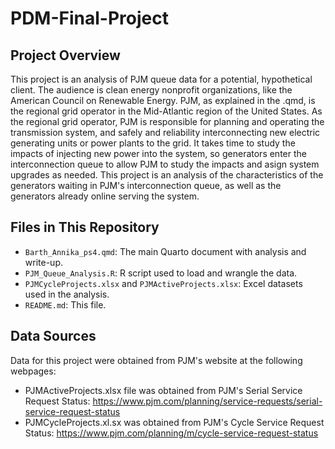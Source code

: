 # PDM-Final-Project

## Project Overview
This project is an analysis of PJM queue data for a potential, hypothetical client. The audience is clean energy nonprofit organizations, like the American Council on Renewable Energy. PJM, as explained in the .qmd, is the regional grid operator in the Mid-Atlantic region of the United States. As the regional grid operator, PJM is responsible for planning and operating the transmission system, and safely and reliability interconnecting new electric generating units or power plants to the grid. It takes time to study the impacts of injecting new power into the system, so generators enter the interconnection queue to allow PJM to study the impacts and asign system upgrades as needed. This project is an analysis of the characteristics of the generators waiting in PJM's interconnection queue, as well as the generators already online serving the system.

## Files in This Repository
- `Barth_Annika_ps4.qmd`: The main Quarto document with analysis and write-up.
- `PJM_Queue_Analysis.R`: R script used to load and wrangle the data.
- `PJMCycleProjects.xlsx` and `PJMActiveProjects.xlsx`: Excel datasets used in the analysis.
- `README.md`: This file.

## Data Sources
Data for this project were obtained from PJM's website at the following webpages: 
- PJMActiveProjects.xlsx file was obtained from PJM's Serial Service Request Status: https://www.pjm.com/planning/service-requests/serial-service-request-status
- PJMCycleProjects.xl.sx was obtained from PJM's Cycle Service Request Status: https://www.pjm.com/planning/m/cycle-service-request-status
